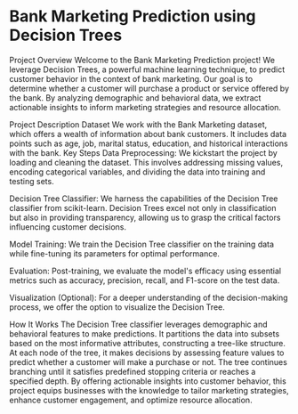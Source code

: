 
# Bank Marketing Prediction using Decision Trees
Project Overview
Welcome to the Bank Marketing Prediction project! We leverage Decision Trees, a powerful machine learning technique, to predict customer behavior in the context of bank marketing. Our goal is to determine whether a customer will purchase a product or service offered by the bank. By analyzing demographic and behavioral data, we extract actionable insights to inform marketing strategies and resource allocation.

Project Description
Dataset
We work with the Bank Marketing dataset, which offers a wealth of information about bank customers. It includes data points such as age, job, marital status, education, and historical interactions with the bank.
Key Steps
Data Preprocessing: We kickstart the project by loading and cleaning the dataset. This involves addressing missing values, encoding categorical variables, and dividing the data into training and testing sets.

Decision Tree Classifier: We harness the capabilities of the Decision Tree classifier from scikit-learn. Decision Trees excel not only in classification but also in providing transparency, allowing us to grasp the critical factors influencing customer decisions.

Model Training: We train the Decision Tree classifier on the training data while fine-tuning its parameters for optimal performance.

Evaluation: Post-training, we evaluate the model's efficacy using essential metrics such as accuracy, precision, recall, and F1-score on the test data.

Visualization (Optional): For a deeper understanding of the decision-making process, we offer the option to visualize the Decision Tree.

How It Works
The Decision Tree classifier leverages demographic and behavioral features to make predictions.
It partitions the data into subsets based on the most informative attributes, constructing a tree-like structure.
At each node of the tree, it makes decisions by assessing feature values to predict whether a customer will make a purchase or not.
The tree continues branching until it satisfies predefined stopping criteria or reaches a specified depth.
By offering actionable insights into customer behavior, this project equips businesses with the knowledge to tailor marketing strategies, enhance customer engagement, and optimize resource allocation.

